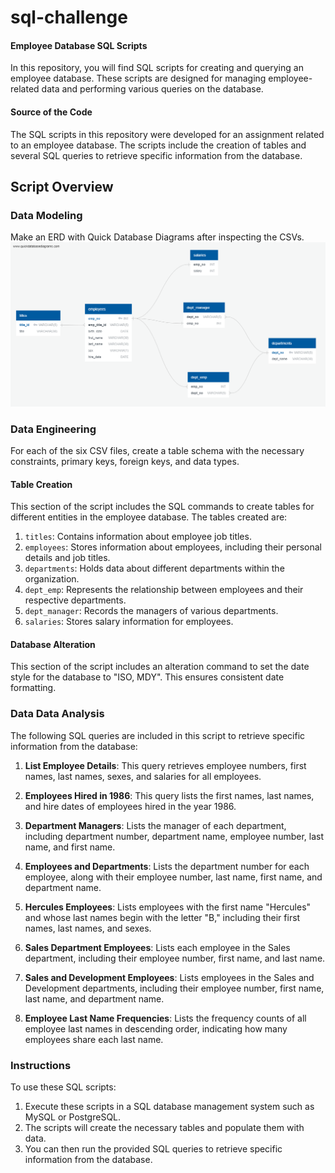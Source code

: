 # sql-challenge


#### Employee Database SQL Scripts

In this repository, you will find SQL scripts for creating and querying an employee database. These scripts are designed for managing employee-related data and performing various queries on the database.

#### Source of the Code

The SQL scripts in this repository were developed for an assignment related to an employee database. The scripts include the creation of tables and several SQL queries to retrieve specific information from the database.

## Script Overview

### Data Modeling
Make an ERD with Quick Database Diagrams after inspecting the CSVs.
![sql-challenge](./QuickDBD-Employee_ERD.png)

### Data Engineering
For each of the six CSV files, create a table schema with the necessary constraints, primary keys, foreign keys, and data types. 

#### Table Creation

This section of the script includes the SQL commands to create tables for different entities in the employee database. The tables created are:

1. `titles`: Contains information about employee job titles.
2. `employees`: Stores information about employees, including their personal details and job titles.
3. `departments`: Holds data about different departments within the organization.
4. `dept_emp`: Represents the relationship between employees and their respective departments.
5. `dept_manager`: Records the managers of various departments.
6. `salaries`: Stores salary information for employees.

#### Database Alteration

This section of the script includes an alteration command to set the date style for the database to "ISO, MDY". This ensures consistent date formatting.

### Data Data Analysis

The following SQL queries are included in this script to retrieve specific information from the database:

1. **List Employee Details**: This query retrieves employee numbers, first names, last names, sexes, and salaries for all employees.

2. **Employees Hired in 1986**: This query lists the first names, last names, and hire dates of employees hired in the year 1986.

3. **Department Managers**: Lists the manager of each department, including department number, department name, employee number, last name, and first name.

4. **Employees and Departments**: Lists the department number for each employee, along with their employee number, last name, first name, and department name.

5. **Hercules Employees**: Lists employees with the first name "Hercules" and whose last names begin with the letter "B," including their first names, last names, and sexes.

6. **Sales Department Employees**: Lists each employee in the Sales department, including their employee number, first name, and last name.

7. **Sales and Development Employees**: Lists employees in the Sales and Development departments, including their employee number, first name, last name, and department name.

8. **Employee Last Name Frequencies**: Lists the frequency counts of all employee last names in descending order, indicating how many employees share each last name.

### Instructions

To use these SQL scripts:

1. Execute these scripts in a SQL database management system such as MySQL or PostgreSQL.
2. The scripts will create the necessary tables and populate them with data.
3. You can then run the provided SQL queries to retrieve specific information from the database.


